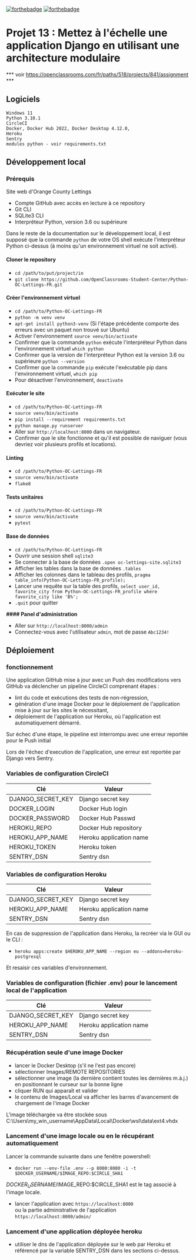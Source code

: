 [![forthebadge](https://forthebadge.com/images/badges/made-with-python.svg)](https://forthebadge.com) [![forthebadge](https://forthebadge.com/images/badges/built-with-love.svg)](https://forthebadge.com)

# Projet 13 : Mettez à l'échelle une application Django en utilisant une architecture modulaire

*** voir https://openclassrooms.com/fr/paths/518/projects/841/assignment ***

## Logiciels
 
 ```
Windows 11
Python 3.10.1
CircleCI
Docker, Docker Hub 2022, Docker Desktop 4.12.0,
Heroku 
Sentry 
modules python - voir requirements.txt
```

## Développement local

### Prérequis

Site web d'Orange County Lettings

- Compte GitHub avec accès en lecture à ce repository
- Git CLI
- SQLite3 CLI
- Interpréteur Python, version 3.6 ou supérieure

Dans le reste de la documentation sur le développement local, il est supposé que la commande `python` de votre OS shell exécute l'interpréteur Python ci-dessus (à moins qu'un environnement virtuel ne soit activé).


#### Cloner le repository

- `cd /path/to/put/project/in`
- `git clone https://github.com/OpenClassrooms-Student-Center/Python-OC-Lettings-FR.git`

#### Créer l'environnement virtuel

- `cd /path/to/Python-OC-Lettings-FR`
- `python -m venv venv`
- `apt-get install python3-venv` (Si l'étape précédente comporte des erreurs avec un paquet non trouvé sur Ubuntu)
- Activer l'environnement `source venv/bin/activate`
- Confirmer que la commande `python` exécute l'interpréteur Python dans l'environnement virtuel
`which python`
- Confirmer que la version de l'interpréteur Python est la version 3.6 ou supérieure `python --version`
- Confirmer que la commande `pip` exécute l'exécutable pip dans l'environnement virtuel, `which pip`
- Pour désactiver l'environnement, `deactivate`

#### Exécuter le site

- `cd /path/to/Python-OC-Lettings-FR`
- `source venv/bin/activate`
- `pip install --requirement requirements.txt`
- `python manage.py runserver`
- Aller sur `http://localhost:8000` dans un navigateur.
- Confirmer que le site fonctionne et qu'il est possible de naviguer (vous devriez voir plusieurs profils et locations).

#### Linting

- `cd /path/to/Python-OC-Lettings-FR`
- `source venv/bin/activate`
- `flake8`

#### Tests unitaires

- `cd /path/to/Python-OC-Lettings-FR`
- `source venv/bin/activate`
- `pytest`

#### Base de données

- `cd /path/to/Python-OC-Lettings-FR`
- Ouvrir une session shell `sqlite3`
- Se connecter à la base de données `.open oc-lettings-site.sqlite3`
- Afficher les tables dans la base de données `.tables`
- Afficher les colonnes dans le tableau des profils, `pragma table_info(Python-OC-Lettings-FR_profile);`
- Lancer une requête sur la table des profils, `select user_id, favorite_city from
  Python-OC-Lettings-FR_profile where favorite_city like 'B%';`
- `.quit` pour quitter


**#### Panel d'administration**

- Aller sur `http://localhost:8000/admin`
- Connectez-vous avec l'utilisateur `admin`, mot de passe `Abc1234!`

## Déploiement

### fonctionnement

Une application GitHub mise à jour avec un Push des modifications vers GitHub va déclencher un pipeline CircleCI
comprenant étapes :
* lint du code et exécutions des tests de non-régression,
* génération d'une image Docker pour le déploiement de l'application mise à jour sur les sites le nécessitant,
* déploiement de l'application sur Heroku, où l'application est automatiquement démarré.

Sur échec d'une étape, le pipeline est interrompu avec une erreur reportée pour le Push initial

Lors de l'échec d'execution de l'application, une erreur est reportée par Django vers Sentry.

### Variables de configuration CircleCI

| Clé               | Valeur                  |
|-------------------|-------------------------|
| DJANGO_SECRET_KEY | Django secret key       |
| DOCKER_LOGIN      | Docker Hub login        |
| DOCKER_PASSWORD   | Docker Hub Passwd       |
| HEROKU_REPO       | Docker Hub repository   |
| HEROKU_APP_NAME   | Heroku application name |
| HEROKU_TOKEN      | Heroku token            |
| SENTRY_DSN        | Sentry dsn              |

### Variables de configuration Heroku

| Clé               | Valeur                  |
|-------------------|-------------------------|
| DJANGO_SECRET_KEY | Django secret key       |
| HEROKU_APP_NAME   | Heroku application name |
| SENTRY_DSN        | Sentry dsn              |

En cas de suppression de l'application dans Heroku, la recréer via le GUI ou le CLI :
- `heroku apps:create $HEROKU_APP_NAME --region eu --addons=heroku-postgresql`

Et resaisir ces variables d'environnement.

### Variables de configuration (fichier .env) pour le lancement local de l'application

| Clé               | Valeur                  |
|-------------------|-------------------------|
| DJANGO_SECRET_KEY | Django secret key       |
| HEROKU_APP_NAME   | Heroku application name |
| SENTRY_DSN        | Sentry dsn              |

### Récupération seule d'une image Docker
- lancer le Docker Desktop (s'il ne l'est pas encore)
- sélectionner Images/REMOTE REPOSITORIES
- sélectionner une image (la dernière contient toutes les dernières m.à.j.) en positionnant le curseur sur la bonne 
  ligne
- cliquer RUN qui apparaît et valider
- le contenu de Images/Local va afficher les barres d'avancement de chargement de l'image Docker

L'image téléchargée va être stockée sous C:\Users\my_win_username\AppData\Local\Docker\wsl\data\ext4.vhdx

### Lancement d'une image locale ou en le récupérant automatiquement

Lancer la commande suivante dans une fenêtre powershell: 
- `docker run --env-file .env --p 8000:8000 -i -t $DOCKER_USERNAME/$IMAGE_REPO:$CIRCLE_SHA1`     

$DOCKER_USERNAME/$IMAGE_REPO:$CIRCLE_SHA1 est le tag associé à l'image locale.

- lancer l'application avec
    `https://localhost:8000`      
     ou la partie administrative de l'application  
    `https://localhost:8000/admin/`

### Lancement d'une application déployée heroku

- utiliser le dns de l'application déployée sur le web par Heroku et référencé par la variable SENTRY_DSN dans les 
sections ci-dessus.
